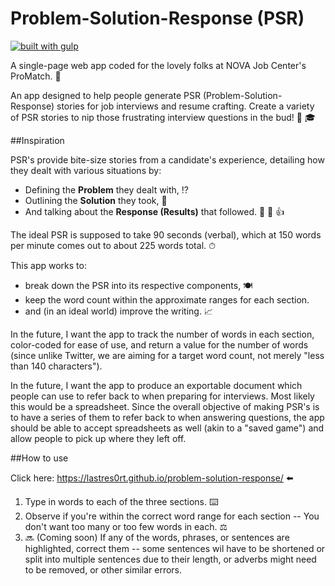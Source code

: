 # Problem-Solution-Response (PSR)
[![built with gulp](https://img.shields.io/badge/gulp-all_the_builds!-eb4a4b.svg?logo=data%3Aimage%2Fpng%3Bbase64%2CiVBORw0KGgoAAAANSUhEUgAAAAYAAAAOCAMAAAA7QZ0XAAAABlBMVEUAAAD%2F%2F%2F%2Bl2Z%2FdAAAAAXRSTlMAQObYZgAAABdJREFUeAFjAAFGRjSSEQzwUgwQkjAFAAtaAD0Ls2nMAAAAAElFTkSuQmCC)](http://gulpjs.com/)

A single-page web app coded for the lovely folks at NOVA Job Center's ProMatch. 💼

An app designed to help people generate PSR (Problem-Solution-Response) stories for job interviews and resume crafting. Create a variety of PSR stories to nip those frustrating interview questions in the bud! 👔 🎓

##Inspiration

PSR's provide bite-size stories from a candidate's experience, detailing how they dealt with various situations by:

* Defining the **Problem** they dealt with, ⁉️
* Outlining the **Solution** they took, 🔬
* And talking about the **Response (Results)** that followed. 🎉 💯 👍

The ideal PSR is supposed to take 90 seconds (verbal), which at 150 words per minute comes out to about 225 words total. ⏱

This app works to:

* break down the PSR into its respective components, 🍽
* keep the word count within the approximate ranges for each section.
* and (in an ideal world) improve the writing. 📈

In the future, I want the app to track the number of words in each section, color-coded for ease of use, and return a value for the number of words (since unlike Twitter, we are aiming for a target word count, not merely "less than 140 characters").

In the future, I want the app to produce an exportable document which people can use to refer back to when preparing for interviews. Most likely this would be a spreadsheet. Since the overall objective of making PSR's is to have a series of them to refer back to when answering questions, the app should be able to accept spreadsheets as well (akin to a "saved game") and allow people to pick up where they left off.

##How to use

Click here: https://lastres0rt.github.io/problem-solution-response/ ⬅️

1. Type in words to each of the three sections. ⌨️
2. Observe if you're within the correct word range for each section -- You don't want too many or too few words in each. ⚖️
3. 🔜 (Coming soon) If any of the words, phrases, or sentences are highlighted, correct them -- some sentences wil have to be shortened or split into multiple sentences due to their length, or adverbs might need to be removed, or other similar errors.
